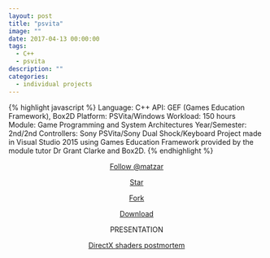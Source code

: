 ```yaml
---
layout: post
title: "psvita"
image: ""
date: 2017-04-13 00:00:00
tags:
  - C++
  - psvita
description: ""
categories:
  - individual projects
---
```


{% highlight javascript %}
Language: C++
API: GEF (Games Education Framework), Box2D
Platform: ​PSVita/Windows
Workload: 150 hours
Module: Game Programming and System Architectures
Year/Semester: 2nd/2nd
Controllers: Sony PSVita/Sony Dual Shock/Keyboard
​​Project made in Visual Studio 2015 using Games Education Framework provided by
the module tutor Dr Grant Clarke and Box2D.
{% endhighlight %}

<!-- BUTTONS -->
<div style="text-align: center;">
  <!-- Place this tag where you want the button to render. -->
  <a class="github-button" href="https://github.com/matzar" aria-label="Follow @matzar on GitHub">Follow @matzar</a>

  <!-- Place this tag where you want the button to render. -->
  <a class="github-button" href="https://github.com/matzar/PSVita-game" data-icon="octicon-star" aria-label="Star matzar/PSVita-game on GitHub">Star</a>

  <!-- Place this tag where you want the button to render. -->
  <a class="github-button" href="https://github.com/matzar/PSVita-game/fork" data-icon="octicon-repo-forked" aria-label="Fork matzar/PSVita-game on GitHub">Fork</a>

  <!-- Place this tag where you want the button to render. -->
  <a class="github-button" href="https://github.com/matzar/PSVita-game/archive/master.zip" data-icon="octicon-cloud-download" aria-label="Download matzar/PSVita-game on GitHub">Download</a>
</div>

<!-- Include GitHub buttons script -->
<script async defer src="https://buttons.github.io/buttons.js"></script>

<center><p>PRESENTATION</p></center>

<!-- PDF -->
<div style="text-align: center;">
  <object data="{{ "/assets/pdf/psvita.pdf" }}" type="application/pdf" width="600" height="500">
    <a href="{{ "/assets/pdf/psvita.pdf" }}">DirectX shaders postmortem</a>
  </object>
</div>

<!-- IMAGES -->
<div style="text-align: center;">
  <!-- PIC 1 -->
  <figure class="foto-legenda">
    <img src="{{ "/assets/img/psvita/1.png"}}" alt="">
    <figcaption></figcaption>
  </figure>

  <!-- PIC 2 - INSTRUCTIONS -->
  <figure class="foto-legenda">
    <img src="{{ "/assets/img/psvita/2.png"}}" alt="">
    <figcaption></figcaption>
  </figure>
</div>
